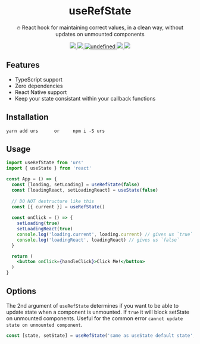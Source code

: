 <h1 align="center">useRefState</h1>
<p align="center">🔥 React hook for maintaining correct values, in a clean way, without updates on unmounted components</p>
<p align="center">
    <a href="https://github.com/alex-cory/urs/pulls">
      <img src="https://camo.githubusercontent.com/d4e0f63e9613ee474a7dfdc23c240b9795712c96/68747470733a2f2f696d672e736869656c64732e696f2f62616467652f5052732d77656c636f6d652d627269676874677265656e2e737667" />
    </a>
    <a href="https://www.npmjs.com/package/urs">
      <img src="https://img.shields.io/npm/dt/urs.svg" />
    </a>
    <a href="https://bundlephobia.com/result?p=urs">
      <img alt="undefined" src="https://img.shields.io/bundlephobia/minzip/urs.svg">
    </a>
    <!-- <a href="https://github.com/alex-cory/urs/blob/master/license.md">
      <img alt="undefined" src="https://img.shields.io/github/license/alex-cory/urs.svg">
    </a> -->
    <a href="https://codeclimate.com/github/alex-cory/urs/maintainability">
      <img src="https://api.codeclimate.com/v1/badges/e661bf6aa5e4d64502c6/maintainability" />
    </a>
    <a href="https://www.npmjs.com/package/urs">
      <img src="https://img.shields.io/npm/v/urs.svg" style="max-width:100%;">
    </a>
</p>

Features
--------

- TypeScript support
- Zero dependencies
- React Native support
- Keep your state consistant within your callback functions

<!-- ### Examples
- [Example - Next.js - codesandbox container](https://codesandbox.io/s/rs-in-nextjs-actual-epb25) (sometimes containers are buggy, if so try [this example](https://codesandbox.io/s/rs-in-nextjs-4gy7v)) -->

Installation
------------

```shell
yarn add urs      or     npm i -S urs
```

Usage
-----

```jsx
import useRefState from 'urs'
import { useState } from 'react'

const App = () => {
  const [loading, setLoading] = useRefState(false)
  const [loadingReact, setLoadingReact] = useState(false)
  
  // DO NOT destructure like this
  const [{ current }] = useRefState()
  
  const onClick = () => {
    setLoading(true)
    setLoadingReact(true)
    console.log('loading.current', loading.current) // gives us `true`
    console.log('loadingReact', loadingReact) // gives us `false`
  }

  return (
    <button onClick={handleClick}>Click Me!</button>
  )
}
```

Options
-------

The 2nd argument of `useRefState` determines if you want to be able to update state when a component
is unmounted. If `true` it will block setState on unmounted components. Useful for the common error `cannot update state on unmounted component`.

```js
const [state, setState] = useRefState('same as useState default state', true)
```
